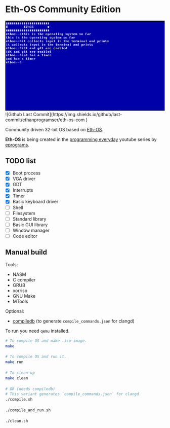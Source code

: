 # Eth-OS Community Edition
<img src="./.github/imgs/os-screenshot.png" />
![Github Last Commit](https://img.shields.io/github/last-commit/ethanprogramser/eth-os-com
)


Community driven 32-bit OS based on
[Eth-OS](https://github.com/ethanprogramser/eth-os).

__Eth-OS__ is being created in the
[programming everyday](https://www.youtube.com/watch?v=fyZ0Gs9W194&list=PL29dTm11fF9QNI7_xIxwjcaLFCeNhaCym&pp=iAQB)
youtube series by [eprograms](https://www.youtube.com/@eprograms).

## TODO list
* [x] Boot process
* [x] VGA driver
* [x] GDT
* [x] Interrupts
* [x] Timer
* [x] Basic keyboard driver
* [ ] Shell
* [ ] Filesystem
* [ ] Standard library
* [ ] Basic GUI library
* [ ] Window manager
* [ ] Code editor

## Manual build
Tools:
* NASM
* C compiler
* GRUB
* xorriso
* GNU Make
* MTools

Optional:
* [compiledb](https://github.com/nickdiego/compiledb) (to generate
  `compile_commands.json` for clangd)

To run you need `qemu` installed.

``` sh
# To compile OS and make .iso image.
make

# To compile OS and run it.
make run

# To clean-up
make clean

# OR (needs compiledb)
# This variant generates `compile_commands.json` for clangd
./compile.sh

./compile_and_run.sh

./clean.sh
```
